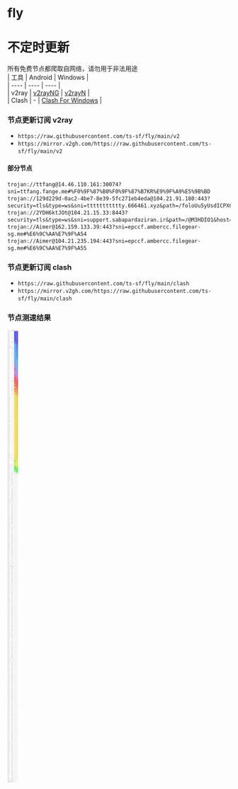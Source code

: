 # fly
# 不定时更新
所有免费节点都爬取自网络，请勿用于非法用途  
|  工具  | Android  | Windows  |  
|  ----  | ----   | ----  |  
| v2ray  | [v2rayNG](https://github.com/2dust/v2rayNG/releases) | [v2rayN](https://github.com/2dust/v2rayN/releases) |  
| Clash  | - | [Clash For Windows](https://github.com/2dust/clashN/releases) | 
  
### 节点更新订阅  v2ray
- `https://raw.githubusercontent.com/ts-sf/fly/main/v2`  
- `https://mirror.v2gh.com/https://raw.githubusercontent.com/ts-sf/fly/main/v2`  

#### 部分节点  
``` 
trojan://ttfang@14.46.110.161:30074?sni=ttfang.fange.me#%F0%9F%87%B0%F0%9F%87%B7KR%E9%9F%A9%E5%9B%BD
trojan://129d229d-0ac2-4be7-8e39-5fc271eb4eda@104.21.91.180:443?security=tls&type=ws&sni=ttttttttttty.666461.xyz&path=/foloUu5yUsdICPXC4JxI&host=ttttttttttty.666461.xyz#%E6%9C%AA%E7%9F%A52
trojan://2YDH6ktJOt@104.21.15.33:8443?security=tls&type=ws&sni=support.sabapardaziran.ir&path=/@M3HDIO1&host=support.sabapardaziran.ir#%E6%9C%AA%E7%9F%A53
trojan://Aimer@162.159.133.39:443?sni=epccf.ambercc.filegear-sg.me#%E6%9C%AA%E7%9F%A54
trojan://Aimer@104.21.235.194:443?sni=epccf.ambercc.filegear-sg.me#%E6%9C%AA%E7%9F%A55
```
### 节点更新订阅  clash
- `https://raw.githubusercontent.com/ts-sf/fly/main/clash`  
- `https://mirror.v2gh.com/https://raw.githubusercontent.com/ts-sf/fly/main/clash`  

### 节点测速结果
![image](traffic.png)
